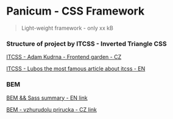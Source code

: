 # Panicum - CSS Framework

> Light-weight framework - only xx kB

### Structure of project by ITCSS - Inverted Triangle CSS

[ITCSS - Adam Kudrna - Frontend garden - CZ](https://frontend.garden/proc-je-itcss-nejpokrocilejsi-metodika-organizace-css/)

[ITCSS - Lubos the most famous article about itcss - EN](https://www.xfive.co/blog/itcss-scalable-maintainable-css-architecture/)

### BEM

[BEM && Sass summary - EN link](https://medium.com/@andrew_barnes/bem-and-sass-a-perfect-match-5e48d9bc3894)

[BEM - vzhurudolu prirucka - CZ link](https://www.vzhurudolu.cz/prirucka/bem)
